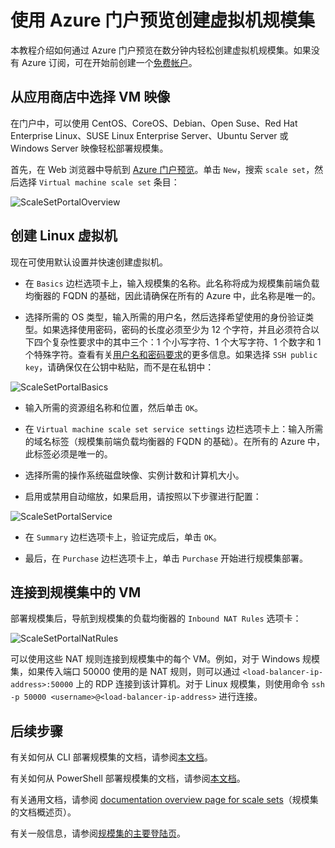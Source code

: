 <properties
	pageTitle="使用 Azure 门户预览创建虚拟机规模集 | Azure"
	description="使用 Azure 门户预览部署规模集。"
	keywords="虚拟机规模集" 
	services="virtual-machine-scale-sets"
	documentationCenter=""
	authors="gatneil"
	manager="madhana"
	editor="tysonn"
	tags="azure-resource-manager" />  


<tags
	ms.service="virtual-machine"
	ms.workload="infrastructure-services"
	ms.tgt_pltfrm="vm"
	ms.devlang="na"
	ms.topic="article"
	ms.date="09/15/2016"
	wacn.date="10/31/2016"
	ms.author="gatneil"/>  


# 使用 Azure 门户预览创建虚拟机规模集

本教程介绍如何通过 Azure 门户预览在数分钟内轻松创建虚拟机规模集。如果没有 Azure 订阅，可在开始前创建一个[免费帐户](/pricing/1rmb-trial-full/)。

## 从应用商店中选择 VM 映像

在门户中，可以使用 CentOS、CoreOS、Debian、Open Suse、Red Hat Enterprise Linux、SUSE Linux Enterprise Server、Ubuntu Server 或 Windows Server 映像轻松部署规模集。

首先，在 Web 浏览器中导航到 [Azure 门户预览](https://portal.azure.cn)。单击 `New`，搜索 `scale set`，然后选择 `Virtual machine scale set` 条目：

![ScaleSetPortalOverview](./media/virtual-machine-scale-sets-portal-create/ScaleSetPortalOverview.PNG)  


## 创建 Linux 虚拟机

现在可使用默认设置并快速创建虚拟机。

* 在 `Basics` 边栏选项卡上，输入规模集的名称。此名称将成为规模集前端负载均衡器的 FQDN 的基础，因此请确保在所有的 Azure 中，此名称是唯一的。

* 选择所需的 OS 类型，输入所需的用户名，然后选择希望使用的身份验证类型。如果选择使用密码，密码的长度必须至少为 12 个字符，并且必须符合以下四个复杂性要求中的其中三个：1 个小写字符、1 个大写字符、1 个数字和 1 个特殊字符。查看有关[用户名和密码要求](/documentation/articles/virtual-machines-windows-faq/#what-are-the-username-requirements-when-creating-a-vm)的更多信息。如果选择 `SSH public key`，请确保仅在公钥中粘贴，而不是在私钥中：

![ScaleSetPortalBasics](./media/virtual-machine-scale-sets-portal-create/ScaleSetPortalBasics.PNG)  


* 输入所需的资源组名称和位置，然后单击 `OK`。

* 在 `Virtual machine scale set service settings` 边栏选项卡上：输入所需的域名标签（规模集前端负载均衡器的 FQDN 的基础）。在所有的 Azure 中，此标签必须是唯一的。

* 选择所需的操作系统磁盘映像、实例计数和计算机大小。

* 启用或禁用自动缩放，如果启用，请按照以下步骤进行配置：

![ScaleSetPortalService](./media/virtual-machine-scale-sets-portal-create/ScaleSetPortalService.PNG)  


* 在 `Summary` 边栏选项卡上，验证完成后，单击 `OK`。

* 最后，在 `Purchase` 边栏选项卡上，单击 `Purchase` 开始进行规模集部署。

## 连接到规模集中的 VM

部署规模集后，导航到规模集的负载均衡器的 `Inbound NAT Rules` 选项卡：

![ScaleSetPortalNatRules](./media/virtual-machine-scale-sets-portal-create/ScaleSetPortalNatRules.PNG)  


可以使用这些 NAT 规则连接到规模集中的每个 VM。例如，对于 Windows 规模集，如果传入端口 50000 使用的是 NAT 规则，则可以通过 `<load-balancer-ip-address>:50000` 上的 RDP 连接到该计算机。对于 Linux 规模集，则使用命令 `ssh -p 50000 <username>@<load-balancer-ip-address>` 进行连接。

## 后续步骤

有关如何从 CLI 部署规模集的文档，请参阅[本文档](/documentation/articles/virtual-machine-scale-sets-cli-quick-create/)。

有关如何从 PowerShell 部署规模集的文档，请参阅[本文档](/documentation/articles/virtual-machine-scale-sets-windows-create/)。

有关通用文档，请参阅 [documentation overview page for scale sets](/documentation/articles/virtual-machine-scale-sets-overview/)（规模集的文档概述页）。

有关一般信息，请参阅[规模集的主要登陆页](/home/features/virtual-machine-scale-sets/)。

<!---HONumber=Mooncake_1024_2016-->